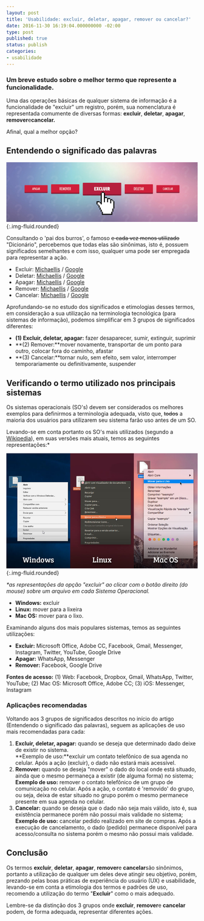 ```yaml
---
layout: post
title: 'Usabilidade: excluir, deletar, apagar, remover ou cancelar?'
date: 2016-11-30 16:19:04.000000000 -02:00
type: post
published: true
status: publish
categories:
- usabilidade
---
```


### Um breve estudo sobre o melhor termo que represente a funcionalidade.

Uma das operações básicas de qualquer sistema de informação é a funcionalidade de "excluir" um registro, porém, sua nomenclatura é representada comumente de diversas formas: **excluir**, **deletar**, **apagar**, **remover**e**cancelar.**

Afinal, qual a melhor opção?

## Entendendo o significado das palavras

![Mulher digitando em um computador sobre a mesa e ao lado, uma xícara de chá e um caderno de anotações aberto com uma caneta sobreposta.](/assets/imgs/usabilidade-botao-excluir/botao-excluir.jpg){:.img-fluid.rounded}

Consultando o 'pai dos burros', o famoso <del>e cada vez menos utilizado</del> "Dicionário", percebemos que todas elas são sinônimas, isto é, possuem significados semelhantes e com isso, qualquer uma pode ser empregada para representar a ação.

* Excluir: <a href="http://michaelis.uol.com.br/busca?r=0&amp;f=0&amp;t=0&amp;palavra=excluir">Michaellis</a> / <a href="https://www.google.com.br/search?espv=2&amp;q=define%3Aexcluir">Google</a>
* Deletar: <a href="http://michaelis.uol.com.br/busca?r=0&amp;f=0&amp;t=0&amp;palavra=deletar">Michaellis</a> / <a href="https://www.google.com.br/search?espv=2&amp;q=define%3A+deletar">Google</a>
* Apagar: <a href="http://michaelis.uol.com.br/busca?r=0&amp;f=0&amp;t=0&amp;palavra=apagar">Michaellis</a> / <a href="https://www.google.com.br/search?espv=2&amp;q=define%3A+apagar&amp;oq=define">Google</a>
* Remover: <a href="http://michaelis.uol.com.br/busca?r=0&amp;f=0&amp;t=0&amp;palavra=remover">Michaellis</a> / <a href="https://www.google.com.br/search?espv=2&amp;q=define%3Aremover">Google</a>
* Cancelar: <a href="http://michaelis.uol.com.br/busca?r=0&amp;f=0&amp;t=0&amp;palavra=cancelar">Michaellis</a> / <a href="https://www.google.com.br/search?espv=2&amp;q=define%3Acancelar">Google</a>

Aprofundando-se no estudo dos significados e etimologias desses termos, em consideração a sua utilização na terminologia tecnológica (para sistemas de informação), podemos simplificar em 3 grupos de significados diferentes:

* **(1) Excluir, deletar, apagar:** fazer desaparecer, sumir, extinguir, suprimir
* **(2) Remover:**mover novamente, transportar de um ponto para outro, colocar fora do caminho, afastar
* **(3) Cancelar:**tornar nulo, sem efeito, sem valor, interromper temporariamente ou definitivamente, suspender

## Verificando o termo utilizado nos principais sistemas

Os sistemas operacionais (SO's) devem ser considerados os melhores exemplos para definirmos a terminologia adequada, visto que, <del>todos</del> a maioria dos usuários para utilizarem seu sistema farão uso antes de um SO.

Levando-se em conta portanto os SO's mais utilizados (segundo a <a href="https://pt.wikipedia.org/wiki/Sistema_operativo">Wikipedia</a>), em suas versões mais atuais, temos as seguintes representações:*

![Usabilidade: botão excluir registro nos diversos SO's (Windows, Mac OS e Linux)](/assets/imgs/sistemas-operacionais.jpg){:.img-fluid.rounded}

<em>*as representações da opção "excluir" ao clicar com o botão direito (do mouse) sobre um arquivo em cada Sistema Operacional.</em>

* **Windows:** excluir
* **Linux:** mover para a lixeira
* **Mac OS:** mover para o lixo.

Examinando alguns dos mais populares sistemas, temos as seguintes utilizações:

* **Excluir:** Microsoft Office, Adobe CC, Facebook, Gmail, Messenger, Instagram, Twitter, YouTube, Google Drive
* **Apagar:** WhatsApp, Messenger
* **Remover:** Facebook, Google Drive

**Fontes de acesso:** (1) Web: Facebook, Dropbox, Gmail, WhatsApp, Twitter, YouTube; (2) Mac OS: Microsoft Office, Adobe CC; (3) iOS: Messenger, Instagram

### Aplicações recomendadas

Voltando aos 3 grupos de significados descritos no início do artigo (Entendendo o significado das palavras), seguem as aplicações de uso mais recomendadas para cada:

1. **Excluir, deletar, apagar:** quando se deseja que determinado dado deixe de existir no sistema.<br>
**Exemplo de uso:**excluir um contato telefônico de sua agenda no celular. Após a ação (excluir), o dado não estará mais acessível.
2. **Remover:** quando se deseja "mover" o dado do local onde está situado, ainda que o mesmo permaneça a existir (de alguma forma) no sistema;<br>
**Exemplo de uso:** remover o contato telefônico de um grupo de comunicação no celular. Após a ação, o contato é 'removido' do grupo, ou seja, deixa de estar situado no grupo porém o mesmo permanece presente em sua agenda no celular.
3. **Cancelar:** quando se deseja que o dado não seja mais válido, isto é, sua existência permanece porém não possui mais validade no sistema;<br>
**Exemplo de uso:** cancelar pedido realizado em site de compras. Após a execução de cancelamento, o dado (pedido) permanece disponível para acesso/consulta no sistema porém o mesmo não possui mais validade.


## Conclusão

Os termos **excluir**, **deletar**, **apagar**, **remover**e **cancelar**são sinônimos, portanto a utilização de qualquer um deles deve atingir seu objetivo, porém, prezando pelas boas práticas de experiência do usuário (UX) e usabilidade, levando-se em conta a etimologia dos termos e padrões de uso, recomendo a utilização do termo "**Excluir**" como o mais adequado.

Lembre-se da distinção dos 3 grupos onde **excluir**, **remover**e **cancelar** podem, de forma adequada, representar diferentes ações.